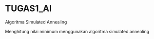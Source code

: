 # TUGAS1_AI
Algoritma Simulated Annealing

Menghitung nilai minimum menggunakan algoritma simulated annealing
